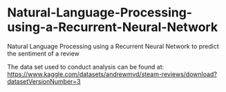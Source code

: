 # Natural-Language-Processing-using-a-Recurrent-Neural-Network
Natural Language Processing using a Recurrent Neural Network to predict the sentiment of a review

The data set used to conduct analysis can be found at: https://www.kaggle.com/datasets/andrewmvd/steam-reviews/download?datasetVersionNumber=3
